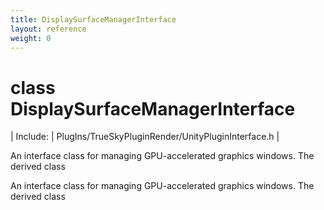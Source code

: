 ```yaml
---
title: DisplaySurfaceManagerInterface
layout: reference
weight: 0
---
```

class DisplaySurfaceManagerInterface
===

| Include: | PlugIns/TrueSkyPluginRender/UnityPluginInterface.h |

An interface class for managing GPU-accelerated graphics windows.
The derived class
  



An interface class for managing GPU-accelerated graphics windows.
The derived class
  


